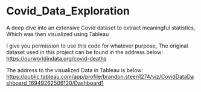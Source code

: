 # Covid_Data_Exploration
A deep dive into an extensive Covid dataset to extract meaningful statistics,
Which was then visualized using Tableau

I give you permission to use this code for whatever purpose,
The original dataset used in this project can be found in the address below:
https://ourworldindata.org/covid-deaths

The address to the visualized Data in Tableau is below: 
https://public.tableau.com/app/profile/brandon.steen1274/viz/CovidDataDashboard_16949262506120/Dashboard1
